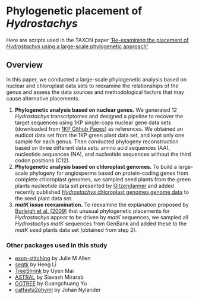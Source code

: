 # Phylogenetic placement of *Hydrostachys* 
Here are scripts used in the TAXON paper ['Re-examining the placement of *Hydrostachys* using a large-scale phylogenetic approach'](https://doi.org/10.1002/tax.13122)
## Overview
In this paper, we conducted a large-scale phylogenetic analysis based on nuclear and chloroplast data sets to reexamine the relationships of the genus and assess the data sources and methodological factors that may cause alternative placements.
1. **Phylogenetic analysis based on nuclear genes.** We generated 12 *Hydrostachys* transcriptomes and designed a pipeline to recover the target sequences using 1KP single-copy nuclear gene data sets (downloaded from [1KP Github Pages](https://github.com/smirarab/1kp.git)) as references. We obtained an eudicot data set from the 1KP green plant data set, and kept only one sample for each genus. Then conducted phylogeny reconstruction based on three different data sets: amino acid sequences (AA), nucleotide sequences (NA), and nucleotide sequences without the third codon positions (C12).
2. **Phylogenetic analysis based on chloroplast genomes.** To build a large-scale phylogeny for angiosperms based on protein-coding genes from complete chloroplast genomes, we sampled seed plants from the green plants nucleotide data set presented by [Gitzendanner](https://github.com/magitz/1KP_Plastid.git) and added recently published [*Hydrostachys* chloroplast genomes genome data](https://doi.org/10.1016/j.ympev.2019.106601) to the seed plant data set.
3. ***matK* issue reexamination.** To reexamine the explanation proposed by [Burleigh et al. (2009)](https://doi.org/10.1186/1471-2148-9-61
) that unusual phylogenetic placements for *Hydrostachys* appear to be driven by *matK* sequences, we sampled all *Hydrostachys* *matK* sequences from GenBank and added these to the *matK* seed plants data set (obtained from step 2).


### Other packages used in this study
- [exon-stitching](https://github.com/juliema/exon_stitching#exon_stitching) by Julie M Allen
- [seqtk](https://github.com/lh3/seqtk) by Heng Li
- [TreeShrink](https://github.com/uym2/TreeShrink) by Uyen Mai
- [ASTRAL](https://github.com/smirarab/ASTRAL.git) by Siavash Mirarab
- [GGTREE](https://github.com/YuLab-SMU/ggtree.git) by Guangchuang Yu
- [catfasta2phyml](https://github.com/nylander/catfasta2phyml.git) by Johan Nylander
